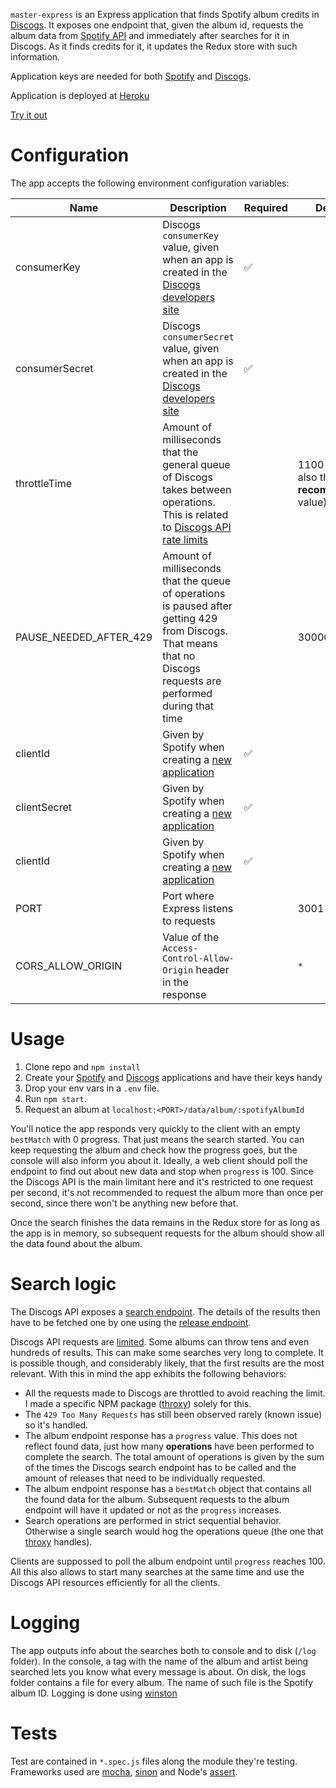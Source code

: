 `master-express` is an Express application that finds Spotify album credits in [Discogs](1). It exposes one endpoint that, given the album id, requests the album data from [Spotify API](2) and immediately after searches for it in Discogs. As it finds credits for it, it updates the Redux store with such information.

Application keys are needed for both [Spotify](2) and [Discogs](3).

Application is deployed at [Heroku](12)

[Try it out](11)

# Configuration

The app accepts the following environment configuration variables:

|Name          |Description|Required|Default|
|--------------|-----------|--------|-------|
|consumerKey   |Discogs `consumerKey` value, given when an app is created in the [Discogs developers site](3)|:white_check_mark:||
|consumerSecret|Discogs `consumerSecret` value, given when an app is created in the [Discogs developers site](3)|:white_check_mark:||
|throttleTime|Amount of milliseconds that the general queue of Discogs takes between operations. This is related to [Discogs API rate limits](6)||1100 (this is also the __recommended__ value)|
|PAUSE_NEEDED_AFTER_429|Amount of milliseconds that the queue of operations is paused after getting 429 from Discogs. That means that no Discogs requests are performed during that time||30000|
|clientId|Given by Spotify when creating a [new application](3)|:white_check_mark:||
|clientSecret|Given by Spotify when creating a [new application](3)|:white_check_mark:||
|clientId|Given by Spotify when creating a [new application](3)|:white_check_mark:||
|PORT|Port where Express listens to requests||3001|
|CORS_ALLOW_ORIGIN|Value of the `Access-Control-Allow-Origin` header in the response||`*`|

# Usage

1. Clone repo and  `npm install`
2. Create your [Spotify](2) and [Discogs](3) applications and have their keys handy
3. Drop your env vars in a `.env` file.
4. Run `npm start`.
4. Request an album at `localhost:<PORT>/data/album/:spotifyAlbumId`

You'll notice the app responds very quickly to the client with an empty `bestMatch` with 0 progress. That just means the search started. You can keep requesting the album and check how the progress goes, but the console will also inform you about it. Ideally, a web client should poll the endpoint to find out about new data and stop when `progress` is 100. Since the Discogs API is the main limitant here and it's restricted to one request per second, it's not recommended to request the album more than once per second, since there won't be anything new before that.

Once the search finishes the data remains in the Redux store for as long as the app is in memory, so subsequent requests for the album should show all the data found about the album.

# Search logic

The Discogs API exposes a [search endpoint](4). The details of the results then have to be fetched one by one using the [release endpoint](5).

Discogs API requests are [limited](6). Some albums can throw tens and even hundreds of results. This can make some searches very long to complete. It is possible though, and considerably likely, that the first results are the most relevant. With this in mind the app exhibits the following behaviors:

- All the requests made to Discogs are throttled to avoid reaching the limit. I made a specific NPM package ([throxy](7)) solely for this.
- The `429 Too Many Requests` has still been observed rarely (known issue) so it's handled.
- The album endpoint response has a `progress` value. This does not reflect found data, just how many __operations__ have been performed to complete the search. The total amount of operations is given by the sum of the times the Discogs search endpoint has to be called and the amount of releases that need to be individually requested.
- The album endpoint response has a `bestMatch` object that contains all the found data for the album. Subsequent requests to the album endpoint will have it updated or not as the `progress` increases.
- Search operations are performed in strict sequential behavior. Otherwise a single search would hog the operations queue (the one that [throxy](7) handles).

Clients are suppossed to poll the album endpoint until `progress` reaches 100. All this also allows to start many searches at the same time and use the Discogs API resources efficiently for all the clients.

# Logging

The app outputs info about the searches both to console and to disk (`/log` folder). In the console, a tag with the name of the album and artist being searched lets you know what every message is about. On disk, the logs folder contains a file for every album. The name of such file is the Spotify album ID. Logging is done using [winston](8)

# Tests

Test are contained in `*.spec.js` files along the module they're testing. Frameworks used are [mocha](10), [sinon](9) and Node's [assert](8).


[1]:https://www.discogs.com/
[2]:https://beta.developer.spotify.com/documentation/web-api/
[3]:https://www.discogs.com/developers/
[4]:https://www.discogs.com/developers/#page:database,header:database-search
[5]:https://www.discogs.com/developers/#page:database,header:database-release
[6]:https://www.discogs.com/developers/#page:home,header:home-rate-limiting
[7]:https://www.npmjs.com/package/throxy
[7]:https://github.com/winstonjs/winston
[8]:https://nodejs.org/api/assert.html
[9]:https://github.com/sinonjs/sinon
[10]:https://github.com/mochajs/mocha
[11]:http://master-express.herokuapp.com/data/album/3e3PxWKqv7lyZaR5d02abW
[12]:http://master-express.herokuapp.com
